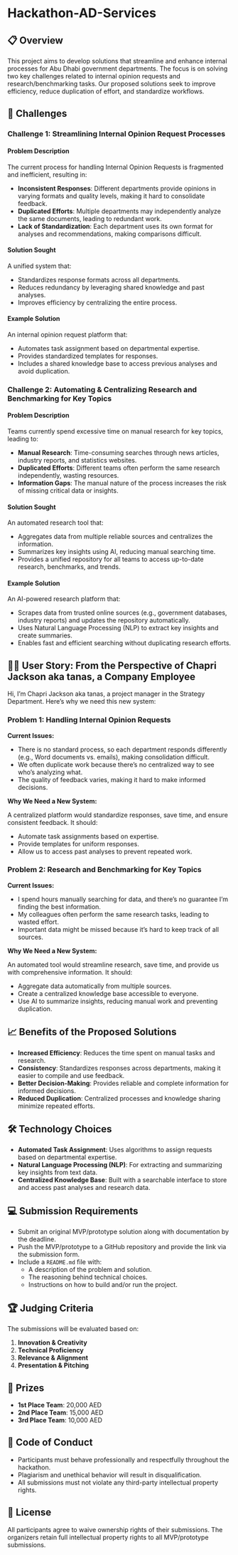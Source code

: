 # Hackathon-AD-Services

## 📋 Overview
This project aims to develop solutions that streamline and enhance internal processes for Abu Dhabi government departments. The focus is on solving two key challenges related to internal opinion requests and research/benchmarking tasks. Our proposed solutions seek to improve efficiency, reduce duplication of effort, and standardize workflows.

## 🚀 Challenges

### Challenge 1: Streamlining Internal Opinion Request Processes

#### Problem Description
The current process for handling Internal Opinion Requests is fragmented and inefficient, resulting in:

- **Inconsistent Responses**: Different departments provide opinions in varying formats and quality levels, making it hard to consolidate feedback.
- **Duplicated Efforts**: Multiple departments may independently analyze the same documents, leading to redundant work.
- **Lack of Standardization**: Each department uses its own format for analyses and recommendations, making comparisons difficult.

#### Solution Sought
A unified system that:

- Standardizes response formats across all departments.
- Reduces redundancy by leveraging shared knowledge and past analyses.
- Improves efficiency by centralizing the entire process.

#### Example Solution
An internal opinion request platform that:

- Automates task assignment based on departmental expertise.
- Provides standardized templates for responses.
- Includes a shared knowledge base to access previous analyses and avoid duplication.

### Challenge 2: Automating & Centralizing Research and Benchmarking for Key Topics

#### Problem Description
Teams currently spend excessive time on manual research for key topics, leading to:

- **Manual Research**: Time-consuming searches through news articles, industry reports, and statistics websites.
- **Duplicated Efforts**: Different teams often perform the same research independently, wasting resources.
- **Information Gaps**: The manual nature of the process increases the risk of missing critical data or insights.

#### Solution Sought
An automated research tool that:

- Aggregates data from multiple reliable sources and centralizes the information.
- Summarizes key insights using AI, reducing manual searching time.
- Provides a unified repository for all teams to access up-to-date research, benchmarks, and trends.

#### Example Solution
An AI-powered research platform that:

- Scrapes data from trusted online sources (e.g., government databases, industry reports) and updates the repository automatically.
- Uses Natural Language Processing (NLP) to extract key insights and create summaries.
- Enables fast and efficient searching without duplicating research efforts.

## 🧑‍💼 User Story: From the Perspective of Chapri Jackson aka tanas, a Company Employee

Hi, I’m Chapri Jackson aka tanas, a project manager in the Strategy Department. Here’s why we need this new system:

### Problem 1: Handling Internal Opinion Requests
**Current Issues:**

- There is no standard process, so each department responds differently (e.g., Word documents vs. emails), making consolidation difficult.
- We often duplicate work because there’s no centralized way to see who’s analyzing what.
- The quality of feedback varies, making it hard to make informed decisions.

**Why We Need a New System:**

A centralized platform would standardize responses, save time, and ensure consistent feedback. It should:

- Automate task assignments based on expertise.
- Provide templates for uniform responses.
- Allow us to access past analyses to prevent repeated work.

### Problem 2: Research and Benchmarking for Key Topics
**Current Issues:**

- I spend hours manually searching for data, and there’s no guarantee I’m finding the best information.
- My colleagues often perform the same research tasks, leading to wasted effort.
- Important data might be missed because it’s hard to keep track of all sources.

**Why We Need a New System:**

An automated tool would streamline research, save time, and provide us with comprehensive information. It should:

- Aggregate data automatically from multiple sources.
- Create a centralized knowledge base accessible to everyone.
- Use AI to summarize insights, reducing manual work and preventing duplication.

## 📈 Benefits of the Proposed Solutions

- **Increased Efficiency**: Reduces the time spent on manual tasks and research.
- **Consistency**: Standardizes responses across departments, making it easier to compile and use feedback.
- **Better Decision-Making**: Provides reliable and complete information for informed decisions.
- **Reduced Duplication**: Centralized processes and knowledge sharing minimize repeated efforts.

## 🛠️ Technology Choices

- **Automated Task Assignment**: Uses algorithms to assign requests based on departmental expertise.
- **Natural Language Processing (NLP)**: For extracting and summarizing key insights from text data.
- **Centralized Knowledge Base**: Built with a searchable interface to store and access past analyses and research data.

## 💻 Submission Requirements

- Submit an original MVP/prototype solution along with documentation by the deadline.
- Push the MVP/prototype to a GitHub repository and provide the link via the submission form.
- Include a `README.md` file with:
  - A description of the problem and solution.
  - The reasoning behind technical choices.
  - Instructions on how to build and/or run the project.

## 🏆 Judging Criteria
The submissions will be evaluated based on:

1. **Innovation & Creativity**
2. **Technical Proficiency**
3. **Relevance & Alignment**
4. **Presentation & Pitching**

## 🥇 Prizes
- **1st Place Team**: 20,000 AED
- **2nd Place Team**: 15,000 AED
- **3rd Place Team**: 10,000 AED

## 📜 Code of Conduct

- Participants must behave professionally and respectfully throughout the hackathon.
- Plagiarism and unethical behavior will result in disqualification.
- All submissions must not violate any third-party intellectual property rights.

## 📝 License
All participants agree to waive ownership rights of their submissions. The organizers retain full intellectual property rights to all MVP/prototype submissions.
